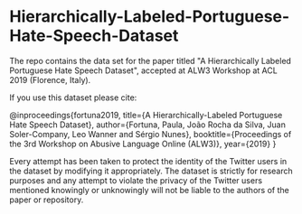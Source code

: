 # Hierarchically-Labeled-Portuguese-Hate-Speech-Dataset

The repo contains the data set for the paper titled "A Hierarchically Labeled Portuguese Hate Speech Dataset", accepted at ALW3 Workshop at ACL 2019 (Florence, Italy).

If you use this dataset please cite:

@inproceedings{fortuna2019,
  title={A Hierarchically-Labeled Portuguese Hate Speech Dataset},
  author={Fortuna, Paula, João Rocha da Silva, Juan Soler-Company, Leo Wanner and Sérgio Nunes},
  booktitle={Proceedings of the 3rd Workshop on Abusive Language Online (ALW3)},
  year={2019}
}

Every attempt has been taken to protect the identity of the Twitter users in the dataset by modifying it appropriately. The dataset is strictly for research purposes and any attempt to violate the privacy of the Twitter users mentioned knowingly or unknowingly will not be liable to the authors of the paper or repository.
